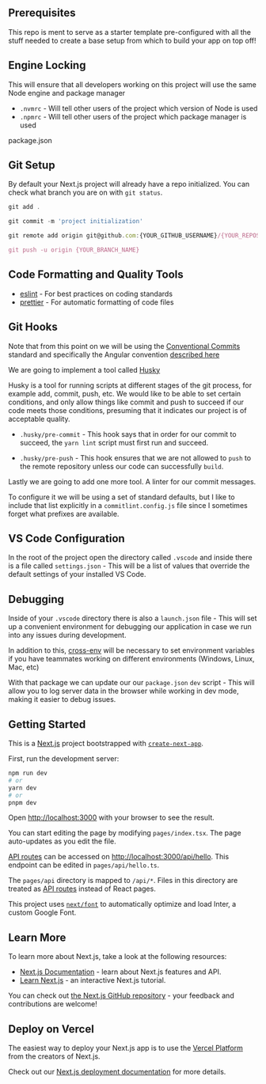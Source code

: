 ## Prerequisites

This repo is ment to serve as a starter template pre-configured with all the stuff needed to create a base setup from which to build your app on top off!

## Engine Locking

This will ensure that all developers working on this project will use the same Node engine and package manager

- `.nvmrc` - Will tell other users of the project which version of Node is used
- `.npmrc` - Will tell other users of the project which package manager is used

package.json

## Git Setup

By default your Next.js project will already have a repo initialized. You can check what branch you are on with `git status`.

```js
git add .

git commit -m 'project initialization'

git remote add origin git@github.com:{YOUR_GITHUB_USERNAME}/{YOUR_REPOSITORY_NAME}.git

git push -u origin {YOUR_BRANCH_NAME}
```

## Code Formatting and Quality Tools

- [eslint](https://eslint.org/) - For best practices on coding standards
- [prettier](https://prettier.io/) - For automatic formatting of code files

## Git Hooks

Note that from this point on we will be using the [Conventional Commits](https://www.conventionalcommits.org/en/v1.0.0/#summary) standard and specifically the Angular convention [described here](https://github.com/angular/angular/blob/22b96b9/CONTRIBUTING.md#type)

We are going to implement a tool called [Husky](https://typicode.github.io/husky/#/)

Husky is a tool for running scripts at different stages of the git process, for example add, commit, push, etc. We would like to be able to set certain conditions, and only allow things like commit and push to succeed if our code meets those conditions, presuming that it indicates our project is of acceptable quality.

- `.husky/pre-commit` - This hook says that in order for our commit to succeed, the `yarn lint` script must first run and succeed.

- `.husky/pre-push` - This hook ensures that we are not allowed to `push` to the remote repository unless our code can successfully `build`.

Lastly we are going to add one more tool. A linter for our commit messages.

To configure it we will be using a set of standard defaults, but I like to include that list explicitly in a `commitlint.config.js` file since I sometimes forget what prefixes are available.

## VS Code Configuration

In the root of the project open the directory called `.vscode` and inside there is a file called `settings.json` - This will be a list of values that override the default settings of your installed VS Code.

## Debugging

Inside of your `.vscode` directory there is also a `launch.json` file - This will set up a convenient environment for debugging our application in case we run into any issues during development.

In addition to this, [cross-env](https://www.npmjs.com/package/cross-env) will be necessary to set environment variables if you have teammates working on different environments (Windows, Linux, Mac, etc)

With that package we can update our our `package.json` `dev` script - This will allow you to log server data in the browser while working in dev mode, making it easier to debug issues.

## Getting Started

This is a [Next.js](https://nextjs.org/) project bootstrapped with [`create-next-app`](https://github.com/vercel/next.js/tree/canary/packages/create-next-app).

First, run the development server:

```bash
npm run dev
# or
yarn dev
# or
pnpm dev
```

Open [http://localhost:3000](http://localhost:3000) with your browser to see the result.

You can start editing the page by modifying `pages/index.tsx`. The page auto-updates as you edit the file.

[API routes](https://nextjs.org/docs/api-routes/introduction) can be accessed on [http://localhost:3000/api/hello](http://localhost:3000/api/hello). This endpoint can be edited in `pages/api/hello.ts`.

The `pages/api` directory is mapped to `/api/*`. Files in this directory are treated as [API routes](https://nextjs.org/docs/api-routes/introduction) instead of React pages.

This project uses [`next/font`](https://nextjs.org/docs/basic-features/font-optimization) to automatically optimize and load Inter, a custom Google Font.

## Learn More

To learn more about Next.js, take a look at the following resources:

- [Next.js Documentation](https://nextjs.org/docs) - learn about Next.js features and API.
- [Learn Next.js](https://nextjs.org/learn) - an interactive Next.js tutorial.

You can check out [the Next.js GitHub repository](https://github.com/vercel/next.js/) - your feedback and contributions are welcome!

## Deploy on Vercel

The easiest way to deploy your Next.js app is to use the [Vercel Platform](https://vercel.com/new?utm_medium=default-template&filter=next.js&utm_source=create-next-app&utm_campaign=create-next-app-readme) from the creators of Next.js.

Check out our [Next.js deployment documentation](https://nextjs.org/docs/deployment) for more details.
